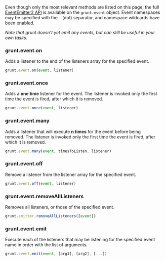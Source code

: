 Even though only the most relevant methods are listed on this page, the full [EventEmitter2 API][ee2] is available on the `grunt.event` object. Event namespaces may be specified with the `.` (dot) separator, and namespace wildcards have been enabled.

*Note that grunt doesn't yet emit any events, but can still be useful in your own tasks.*

[ee2]: https://github.com/hij1nx/EventEmitter2

### grunt.event.on
Adds a listener to the end of the listeners array for the specified event.

```js
grunt.event.on(event, listener)
```

### grunt.event.once
Adds a **one time** listener for the event. The listener is invoked only the first time the event is fired, after which it is removed.

```js
grunt.event.once(event, listener)
```

### grunt.event.many
Adds a listener that will execute **n times** for the event before being removed. The listener is invoked only the first time the event is fired, after which it is removed.

```js
grunt.event.many(event, timesToListen, listener)
```

### grunt.event.off
Remove a listener from the listener array for the specified event.

```js
grunt.event.off(event, listener)
```

### grunt.event.removeAllListeners
Removes all listeners, or those of the specified event.

```js
grunt.emitter.removeAllListeners([event])
```

### grunt.event.emit
Execute each of the listeners that may be listening for the specified event name in order with the list of arguments.

```js
grunt.event.emit(event, [arg1], [arg2], [...])
```